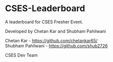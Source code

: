 # CSES-Leaderboard
A leaderboard for CSES Fresher Event.

Developed by Chetan Kar and Shubham Pahilwani<br>

Chetan Kar - https://github.com/chetankar65/<br>
Shubham Pahilwani - https://github.com/shub2726<br>

CSES Dev Team<br>
